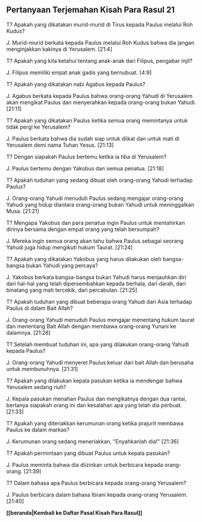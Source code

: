 ## Pertanyaan Terjemahan Kisah Para Rasul 21 ##

T? Apakah yang dikatakan murid-murid di Tirus kepada Paulus melalui Roh Kudus?

J. Murid-murid berkata kepada Paulus melalui Roh Kudus bahwa dia jangan menginjakkan kakinya di Yerusalem. [21:4]

T? Apakah yang kita ketahui tentang anak-anak dari Filipus, pengabar injil?

J. Filipus memiliki empat anak gadis yang bernubuat. [4:9]

T? Apakah yang dikatakan nabi Agabus kepada Paulus?

J. Agabus berkata kepada Paulus bahwa orang-orang Yahudi di Yerusalem akan mengikat Paulus dan menyerahkan kepada orang-orang bukan Yahudi. [21:11]

T? Apakah yang dikatakan Paulus ketika semua orang memintanya untuk tidak pergi ke Yerusalem?

J. Paulus berkata bahwa dia sudah siap untuk diikat dan untuk mati di Yerusalem demi nama Tuhan Yesus. [21:13]

T? Dengan siapakah Paulus bertemu ketika ia tiba di Yerusalem?

J. Paulus bertemu dengan Yakobus dan semua penatua. [21:18]

T? Apakah tuduhan yang sedang dibuat oleh orang-orang Yahudi terhadap Paulus?

J. Orang-orang Yahudi menuduh Paulus sedang mengajar orang-orang Yahudi yang hidup diantara orang-orang bukan Yahudi untuk meninggalkan Musa. [21:21]

T? Mengapa Yakobus dan para penatua ingin Paulus untuk mentahirkan dirinya bersama dengan empat orang yang telah bersumpah?

J. Mereka ingin semua orang akan tahu bahwa Paulus sebagai seorang Yahudi juga hidup mengikuti hukum Taurat. [21:24]

T? Apakah yang dikatakan Yakobus yang harus dilakukan oleh bangsa-bangsa bukan Yahudi yang percaya?

J. Yakobus berkata bangsa-bangsa bukan Yahudi harus menjauhkan diri dari hal-hal yang telah dipersembahkan kepada berhala, dari darah, dari binatang yang mati tercekik, dari percabulan. [21:25]

T? Apakah tuduhan yang dibuat beberapa orang Yahudi dari Asia terhadap Paulus di dalam Bait Allah?

J. Orang-orang Yahudi menuduh Paulus mengajar menentang hukum taurat dan menentang Bait Allah dengan membawa orang-orang Yunani ke dalamnya. [21:28]

T? Setelah membuat tuduhan ini, apa yang dilakukan orang-orang Yahudi kepada Paulus?

J. Orang-orang Yahudi menyeret Paulus keluar dari bait Allah dan berusaha untuk membunuhnya. [21:31]

T? Apakah yang dilakukan kepala pasukan ketika ia mendengar bahwa Yerusalem sedang riuh?

J. Kepala pasukan menahan Paulus dan mengikatnya dengan dua rantai, bertanya siapakah orang ini dan kesalahan apa yang telah dia perbuat. [21:33]

T? Apakah yang diteriakkan kerumunan orang ketika prajurit membawa Paulus ke dalam markas?

J. Kerumunan orang sedang meneriakkan, "Enyahkanlah dia!" [21:36]

T? Apakah permintaan yang dibuat Paulus untuk kepala pasukan?

J. Paulus meminta bahwa dia diizinkan untuk berbicara kepada orang-orang. [21:39]

T? Dalam bahasa apa Paulus berbicara kepada orang-orang Yerusalem?

J. Paulus berbicara dalam bahasa Ibrani kepada orang-orang Yerusalem. [21:40]

__[[beranda|Kembali ke Daftar Pasal Kisah Para Rasul]]__

